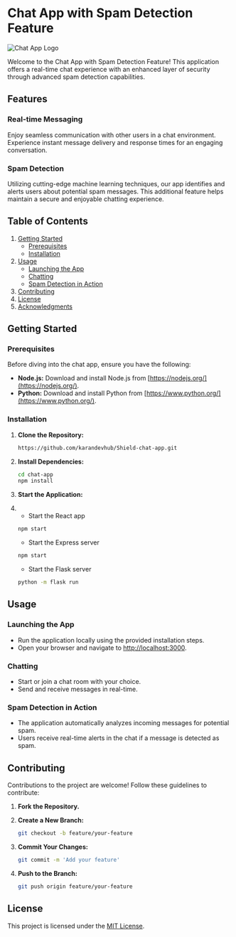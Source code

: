 # Chat App with Spam Detection Feature

![Chat App Logo](path/to/your/logo.png)

Welcome to the Chat App with Spam Detection Feature! This application offers a real-time chat experience with an enhanced layer of security through advanced spam detection capabilities.

## Features

### Real-time Messaging

Enjoy seamless communication with other users in a chat environment. Experience instant message delivery and response times for an engaging conversation.

### Spam Detection

Utilizing cutting-edge machine learning techniques, our app identifies and alerts users about potential spam messages. This additional feature helps maintain a secure and enjoyable chatting experience.

## Table of Contents

1. [Getting Started](#getting-started)
    - [Prerequisites](#prerequisites)
    - [Installation](#installation)
2. [Usage](#usage)
    - [Launching the App](#launching-the-app)
    - [Chatting](#chatting)
    - [Spam Detection in Action](#spam-detection-in-action)
3. [Contributing](#contributing)
4. [License](#license)
5. [Acknowledgments](#acknowledgments)

## Getting Started

### Prerequisites

Before diving into the chat app, ensure you have the following:

- **Node.js:** Download and install Node.js from [https://nodejs.org/](https://nodejs.org/).
- **Python:** Download and install Python from [https://www.python.org/](https://www.python.org/).

### Installation

1. **Clone the Repository:**

    ```bash
    https://github.com/karandevhub/Shield-chat-app.git
    ```

2. **Install Dependencies:**

    ```bash
    cd chat-app
    npm install
    ```

3. **Start the Application:**
4. 
   - Start the React app
    ```bash
    npm start
    ```
    - Start the Express server
    ```bash
    npm start
    ```

    - Start the Flask server
    ```bash
    python -m flask run
    ```

## Usage

### Launching the App

- Run the application locally using the provided installation steps.
- Open your browser and navigate to [http://localhost:3000](http://localhost:3000).

### Chatting

- Start or join a chat room with your choice.
- Send and receive messages in real-time.

### Spam Detection in Action

- The application automatically analyzes incoming messages for potential spam.
- Users receive real-time alerts in the chat if a message is detected as spam.

## Contributing

Contributions to the project are welcome! Follow these guidelines to contribute:

1. **Fork the Repository.**
2. **Create a New Branch:**

    ```bash
    git checkout -b feature/your-feature
    ```

3. **Commit Your Changes:**

    ```bash
    git commit -m 'Add your feature'
    ```

4. **Push to the Branch:**

    ```bash
    git push origin feature/your-feature
    ```

## License

This project is licensed under the [MIT License](LICENSE.md).


